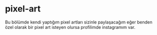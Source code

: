 # pixel-art
Bu bölümde kendi yaptığım pixel artları sizinle paylaşacağım eğer benden özel olarak bir pixel art isteyen olursa profilimde instagramım var.
